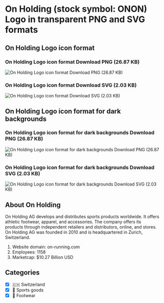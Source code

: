 # On Holding (stock symbol: ONON) Logo in transparent PNG and SVG formats

## On Holding Logo icon format

### On Holding Logo icon format Download PNG (26.87 KB)

![On Holding Logo icon format Download PNG (26.87 KB)](/img/orig/ONON-cd975734.png)

### On Holding Logo icon format Download SVG (2.03 KB)

![On Holding Logo icon format Download SVG (2.03 KB)](/img/orig/ONON-252d9948.svg)

## On Holding Logo icon format for dark backgrounds

### On Holding Logo icon format for dark backgrounds Download PNG (26.87 KB)

![On Holding Logo icon format for dark backgrounds Download PNG (26.87 KB)](/img/orig/ONON.D-1175681e.png)

### On Holding Logo icon format for dark backgrounds Download SVG (2.03 KB)

![On Holding Logo icon format for dark backgrounds Download SVG (2.03 KB)](/img/orig/ONON.D-473718be.svg)

## About On Holding

On Holding AG develops and distributes sports products worldwide. It offers athletic footwear, apparel, and accessories. The company offers its products through independent retailers and distributors, online, and stores. On Holding AG was founded in 2010 and is headquartered in Zurich, Switzerland.

1. Website domain: on-running.com
2. Employees: 1158
3. Marketcap: $10.27 Billion USD


## Categories
- [x] 🇨🇭 Switzerland
- [x] 🎾 Sports goods
- [x] 👟 Footwear
